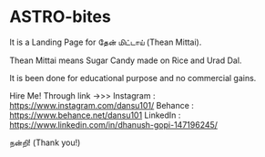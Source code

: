 # ASTRO-bites

It is a Landing Page for தேன் மிட்டாய் (Thean Mittai). 

Thean Mittai means Sugar Candy made on Rice and Urad Dal.

It is been done for educational purpose and no commercial gains.



Hire Me! Through link ->>>
Instagram : https://www.instagram.com/dansu101/
Behance : https://www.behance.net/dansu101
LinkedIn : https://www.linkedin.com/in/dhanush-gopi-147196245/

நன்றி! (Thank you!)
